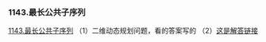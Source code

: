 ### 1143.最长公共子序列

[1143.最长公共子序列](https://leetcode-cn.com/problems/longest-common-subsequence/)
（1）二维动态规划问题，看的答案写的
（2）[这是解答链接](https://leetcode-cn.com/problems/longest-common-subsequence/solution/dong-tai-gui-hua-zhi-zui-chang-gong-gong-zi-xu-lie/)

